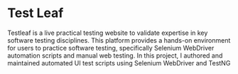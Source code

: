 # Test Leaf

Testleaf is a live practical testing website to validate expertise in key software testing disciplines. This platform provides a hands-on environment for
users to practice software testing, specifically Selenium WebDriver automation scripts and manual web testing. In this project, I authored and maintained automated UI test scripts using Selenium WebDriver and TestNG
